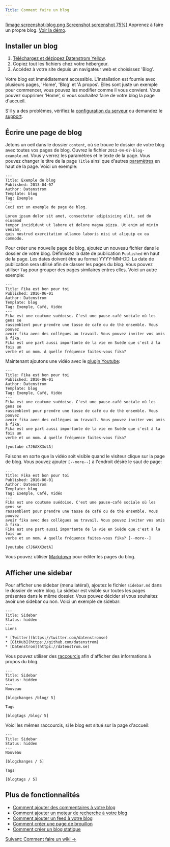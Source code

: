 ```yaml
---
Title: Comment faire un blog
---
```

[[image screenshot-blog.png Screenshot screenshot 75%]](/fr/plugins/blog/fika-is-good-for-you)
Apprenez à faire un propre blog. [Voir la démo](/fr/plugins/blog/).

## Installer un blog

1. [Téléchargez et dézippez Datenstrom Yellow](https://github.com/datenstrom/yellow/archive/master.zip).
2. Copiez tout les fichiers chez votre hébergeur.
3. Accédez à votre site depuis un navigateur web et choisissez 'Blog'.

Votre blog est immédiatement accessible. L'installation est fournie avec plusieurs pages, 'Home', 'Blog' et 'À propos'. Elles sont juste un exemple pour commencer, vous pouvez les modifier comme il vous convient. Vous pouvez supprimer 'Home', si vous souhaitez faire de votre blog la page d'accueil.

S'il y a des problèmes, vérifiez la [configuration du serveur](server-configuration) ou demandez le [support](support).

## Écrire une page de blog

Jetons un oeil dans le dossier `content`, où se trouve le dossier de votre blog avec toutes vos pages de blog. Ouvrez le fichier `2013-04-07-blog-example.md`. Vous y verrez les paramètres et le texte de la page. Vous pouvez changer le titre de la page `Title` ainsi que d'autres [paramètres](markdown-cheat-sheet#paramètres) en haut de la page. Voici un exemple:

```
---
Title: Exemple de blog
Published: 2013-04-07
Author: Datenstrom
Template: blog
Tag: Exemple
---
Ceci est un exemple de page de blog.

Lorem ipsum dolor sit amet, consectetur adipisicing elit, sed do eiusmod 
tempor incididunt ut labore et dolore magna pizza. Ut enim ad minim veniam, 
quis nostrud exercitation ullamco laboris nisi ut aliquip ex ea commodo. 
```

Pour créer une nouvelle page de blog, ajoutez un nouveau fichier dans le dossier de votre blog. Définissez la date de publication `Published` en haut de la page. Les dates doivent être au format YYYY-MM-DD. La date de publication sera utilisé afin de classer les pages du blog. Vous pouvez utiliser `Tag` pour grouper des pages similaires entres elles. Voici un autre exemple:

```
---
Title: Fika est bon pour toi
Published: 2016-06-01
Author: Datenstrom
Template: blog
Tag: Exemple, Café, Vidéo
---
Fika est une coutume suédoise. C'est une pause-café sociale où les gens se 
rassemblent pour prendre une tasse de café ou de thé ensemble. Vous pouvez 
avoir fika avec des collègues au travail. Vous pouvez inviter vos amis à fika. 
Fika est une part aussi importante de la vie en Suède que c'est à la fois un 
verbe et un nom. À quelle fréquence faites-vous fika?
```

Maintenant ajoutons une vidéo avec le [plugin Youtube](https://github.com/datenstrom/yellow-plugins/tree/master/youtube):

```
---
Title: Fika est bon pour toi
Published: 2016-06-01
Author: Datenstrom
Template: blog
Tag: Exemple, Café, Vidéo
---
Fika est une coutume suédoise. C'est une pause-café sociale où les gens se 
rassemblent pour prendre une tasse de café ou de thé ensemble. Vous pouvez 
avoir fika avec des collègues au travail. Vous pouvez inviter vos amis à fika. 
Fika est une part aussi importante de la vie en Suède que c'est à la fois un 
verbe et un nom. À quelle fréquence faites-vous fika?

[youtube c7J6AXX3otA]
```

Faisons en sorte que la vidéo soit visible quand le visiteur clique sur la page de blog. Vous pouvez ajouter `[--more--]` à l'endroit désiré le saut de page:

```
---
Title: Fika est bon pour toi
Published: 2016-06-01
Author: Datenstrom
Template: blog
Tag: Exemple, Café, Vidéo
---
Fika est une coutume suédoise. C'est une pause-café sociale où les gens se 
rassemblent pour prendre une tasse de café ou de thé ensemble. Vous pouvez 
avoir fika avec des collègues au travail. Vous pouvez inviter vos amis à fika. 
Fika est une part aussi importante de la vie en Suède que c'est à la fois un 
verbe et un nom. À quelle fréquence faites-vous fika? [--more--]

[youtube c7J6AXX3otA]
```

Vous pouvez utiliser [Markdown](markdown-cheat-sheet) pour éditer les pages du blog.

## Afficher une sidebar

Pour afficher une sidebar (menu latéral), ajoutez le fichier `sidebar.md` dans le dossier de votre blog. La sidebar est visible sur toutes les pages présentes dans le même dossier. Vous pouvez décider si vous souhaitez avoir une sidebar ou non. Voici un exemple de sidebar:

```
---
Title: Sidebar
Status: hidden
---
Liens

* [Twitter](https://twitter.com/datenstromse)
* [GitHub](https://github.com/datenstrom)
* [Datenstrom](https://datenstrom.se)
```

Vous pouvez utiliser des [raccourcis](https://github.com/datenstrom/yellow-plugins/tree/master/blog#how-to-show-blog-information) afin d'afficher des informations à propos du blog.

```
---
Title: Sidebar
Status: hidden
---
Nouveau

[blogchanges /blog/ 5]

Tags

[blogtags /blog/ 5]
```

Voici les mêmes raccourcis, si le blog est situé sur la page d'accueil:

```
---
Title: Sidebar
Status: hidden
---
Nouveau

[blogchanges / 5]

Tags

[blogtags / 5]
```

## Plus de fonctionnalités

* [Comment ajouter des commentaires à votre blog](https://github.com/datenstrom/yellow-plugins/tree/master/disqus)
* [Comment ajouter un moteur de recherche à votre blog](https://github.com/datenstrom/yellow-plugins/tree/master/search)
* [Comment ajouter un feed à votre blog](https://github.com/datenstrom/yellow-plugins/tree/master/feed)
* [Comment créer une page de brouillon](https://github.com/datenstrom/yellow-plugins/tree/master/draft)
* [Comment créer un blog statique](server-configuration#site-web-statique)

[Suivant: Comment faire un wiki →](how-to-make-a-wiki)
